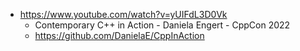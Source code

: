 - https://www.youtube.com/watch?v=yUIFdL3D0Vk
  - Contemporary C++ in Action - Daniela Engert - CppCon 2022
  - https://github.com/DanielaE/CppInAction